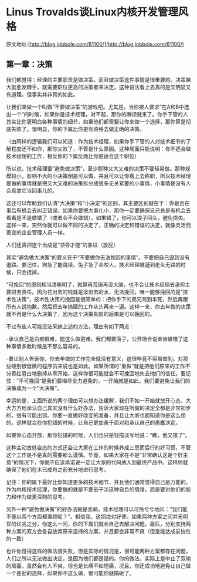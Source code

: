 # Linus Trovalds谈Linux内核开发管理风格
原文地址:[http://blog.jobbole.com/61100/](http://blog.jobbole.com/61100/)


## 第一章：决策

我们都觉得：经理的主要职责是做决策，而且做决策这件事情是很重要的。决策越大就愈发棘手，就需要职位更高的决策者来决定。这种说法看上去真的是又明显又有道理，但事实并非真的如此。

让我们来做一个叫做”不要做决策“的游戏吧。尤其是，当你被人要求”在A和B中选出一个”的时候，如果你是技术经理，对不起，那你的麻烦就来了。你手下管的人其实比你更明白各种事情的细节，如果他们都需要让你来做一个选择，那你算是彻底失败了。很明显，你的下属比你更有资格去做正确的决策。

（由同样的逻辑我们可以知道：作为技术经理，如果你手下管的人对技术细节的了解程度还不如你，那你又败了，不管是什么原因。这种局面只能说明：你不适合做技术经理的工作，相反你的下属反而比你更适合这个职位）

所以说，技术经理要“避免做决策”，至少那种又大又难的决策不要轻易做。那种规模较小，影响不大的小决策倒是可以做，并且可以让你看上去称职，所以技术经理要做的事情就是把又大又难的决策拆分成很多无关紧要的小事情，小事情是没有人会真拿它当回事儿的。

这还可以帮助我们认清“大决策”和“小决定”的区别，其主要区别就在于：你是否在事后有机会去纠正错误。如果你要把大事化小，那你一定要确保自己总是有机会去看看是不是做错了（或者会不会做错），如果错了，你可以浪子回头，避免损失。这样一来，突然你就可以做不同的决定了，正确的决定和错误的决定，就像灵活而善变的企业管理人员一样。

人们还真把这个当成是“领导才能”的象征（放屁）

其实“避免做大决策“的要义在于“不要做你无法挽回的事情”。不要把自己逼到没有退路。要记住，狗急了能跳墙，兔子急了会咬人，技术经理被逼到走头无路的时候，只会挂掉。

”可挽回“的原则相当清晰明了，就算再荒唐再没大脑，也不会让技术经理去承担主要财务责任。因为花出去的钱就是泼出去的水，无法挽回，唯一能够挽回的是”技术性决策“，技术性决策的挽回是很简单的：把你手下的弟兄骂到半死，然后再跟所有人说抱歉，然后把去年搞砸的工作从头再来一遍。这样一来，你去年做的决策就不再是什么大决策了，因为这个决策失败的后果是可以挽回的。

不过有些人可能没法采纳上述的方法，理由有如下两点：

-承认自己是白痴很难，能这么做更难。我们都要面子，公开场合说谁谁谁错了这种事情多数时候是不那么容易的。

-要让别人告诉你，你去年做的工作完全就没有意义，这很毕竟不容易做到。对那些级别很低微的程序员来说也是如此。如果所谓的“重做“就是把他们原来的工作不分青红皂白地删掉从零开始，这样你很可能就会不可挽回地失去他们的信任。要记住：”不可挽回“是我们要竭尽全力避免的，一开始就是如此，我们要避免让我们的决策成为一个”大决策”。

幸运的是，上面所说的两个理由可以想办法缓解，我们不如一开始就放开心态，大大方方地承认自己其实没有什么好办法，告诉大家现在所做的决定全都是非常初步的，很有可能出错。你要一直做好改变的准备，并且让大家也都知道你是这么想的。这样就会在你犯错的时候，让自己更加勇于面对和承认自己的愚蠢决定。

如果你心态开放，那你犯错的时候，人们也只是轻描淡写地说：“瞧，他又错了“。

这种主动放低姿态的方式还会让大家在工作的时候养成三思而后行的好习惯，不管这个工作是不是真的需要那么谨慎。毕竟，如果大家在不是”非常确认这是个好主意“的情况下，你就不应该承诺说一定让大家的代码纳入到最终产品中。这样你就确保了他们在木已成舟之前充分地进行思考。

记住：你的属下最好比你知道更多的技术细节，并且他们通常觉得自己是万能的。作为内核技术经理，你要做的就是不要去干涉这种自负的情绪，而是要对他们的能力和作为做更深刻的思考。

另外一种“避免做决策”的好办法就是卖萌，技术经理可以可怜兮兮地问：“我们能不能以两个方面都兼顾呢？”。相信我，这招绝对好使。如果两种方案之间并无明显的优劣之分，你这么一问，你的下属们就会自己去解决问题。最后，分别支持两种方案的双方会各自放弃原来坚持的方案，并且都会非常不爽（但是能达成妥协性的一致）

也许你觉得这样的做法很失败，但是实际的情况是，很可能两种方案都存在问题，人们之所以无法做出决定，是因为他们都是错的。你的做法，实际上是中止了双输的局面，虽然会有人不爽，但也是长痛不如短痛，况且，你还成功地避免让自己做一个差劲的选择，如果你不这么做，很可能你就搞砸了。